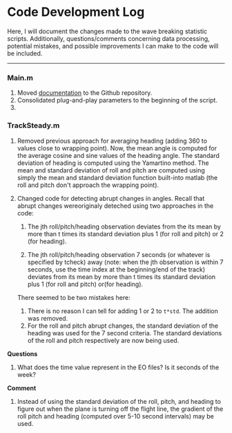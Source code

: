 # Code Development Log 
Here, I will document the changes made to the wave breaking statistic scripts. Additionally, questions/comments concerning data processing, potential mistakes, and possible improvements I can make to the code will be included.  

----
### Main.m 
1. Moved [documentation](https://github.com/lcolosi/WaveBreakingStats/tree/main/src) to the Github repository.
2. Consolidated plug-and-play parameters to the beginning of the script. 
3. 

### TrackSteady.m 
1. Removed previous approach for averaging heading (adding 360 to values close to wrapping point). Now, the mean angle is computed for the average cosine and sine values of the heading angle. The standard deviation of heading is computed using the Yamartino method. The mean and standard deviation of roll and pitch are computed using simply the mean and standard deviation function built-into matlab (the roll and pitch don't approach the wrapping point).

2. Changed code for detecting abrupt changes in angles. Recall that abrupt changes wereoriginaly deteched using two approaches in the code: 

    1. The jth roll/pitch/heading observation deviates from the its mean by more than t times its standard deviation plus 1 (for roll and pitch) or 2 (for heading).

    2. The jth roll/pitch/heading observation 7 seconds (or whatever is specified by tcheck) away (note: when the jth observation is within 7 seconds, use the time index at the beginning/end of the track) deviates from its mean by more than t times its standard deviation plus 1 (for roll and pitch) or(for heading).

    There seemed to be two mistakes here: 
    1. There is no reason I can tell for adding 1 or 2 to `t*std`. The addition was removed. 
    2. For the roll and pitch abrupt changes, the standard deviation of the heading was used for the 7 second criteria. The standard deviations of the roll and pitch respectively are now being used. 

**Questions**
1. What does the time value represent in the EO files? Is it seconds of the week? 

**Comment** 
1. Instead of using the standard deviation of the roll, pitch, and heading to figure out when the plane is turning off the flight line, the gradient of the roll pitch and heading (computed over 5-10 second intervals) may be used.  

